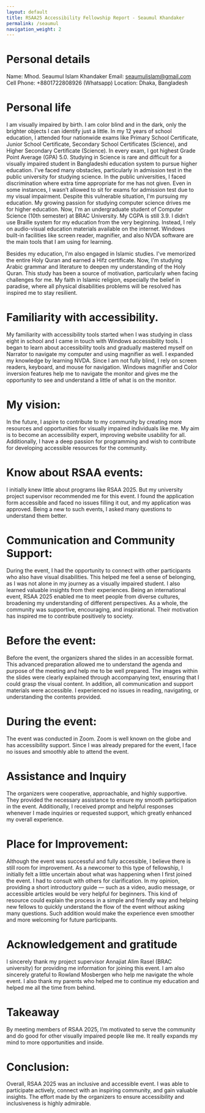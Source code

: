 ```yaml
---
layout: default
title: RSAA25 Accessibility Fellowship Report - Seaumul Khandaker
permalink: /seaumul
navigation_weight: 2
---
```


# Personal details 

Name: Mhod. Seaumul Islam Khandaker 
Email: [seaumulislam@gmail.com ](mailto:seaumulislam@gmail.com)
Cell Phone: +8801722808926 (Whatsapp) 
Location: Dhaka, Bangladesh 

 

# Personal life 

I am visually impaired by birth. I am color blind and in the dark, only the brighter objects I can identify just a little. In my 12 years of school education, I attended four nationwide exams like Primary School Certificate, Junior School Certificate, Secondary School Certificates (Science), and Higher Secondary Certificate (Science). In every exam, I got highest Grade Point Average (GPA) 5.0. Studying in Science is rare and difficult for a visually impaired student in Bangladeshi education system to pursue higher education. I've faced many obstacles, particularly in admission test in the public university for studying science. In the public universities, I faced discrimination where extra time appropriate for me has not given. Even in some instances, I wasn’t allowed to sit for exams for admission test due to my visual impairment. Despite this vulnerable situation, I'm pursuing my education. My growing passion for studying computer science drives me for higher education. Now, I'm an undergraduate student of Computer Science (10th semester) at BRAC University. My CGPA is still 3.9. I didn’t use Braille system for my education from the very beginning. Instead, I rely on audio-visual education materials available on the internet. Windows built-in facilities like screen reader, magnifier, and also NVDA software are the main tools that I am using for learning.  

Besides my education, I'm also engaged in Islamic studies. I've memorized the entire Holy Quran and earned a Hifz certificate. Now, I'm studying Arabic grammar and literature to deepen my understanding of the Holy Quran. This study has been a source of motivation, particularly when facing challenges for me. My faith in Islamic religion, especially the belief in paradise, where all physical disabilities problems will be resolved has inspired me to stay resilient.  

# Familiarity with accessibility. 

My familiarity with accessibility tools started when I was studying in class eight in school and I came in touch with Windows accessibility tools. I began to learn about accessibility tools and gradually mastered myself on Narrator to navigate my computer and using magnifier as well. I expanded my knowledge by learning NVDA. Since I am not fully blind, I rely on screen readers, keyboard, and mouse for navigation. Windows magnifier and Color inversion features help me to navigate the monitor and gives me the opportunity to see and understand a little of what is on the monitor. 

# My vision: 

In the future, I aspire to contribute to my community by creating more resources and opportunities for visually impaired individuals like me. My aim is to become an accessibility expert, improving website usability for all. Additionally, I have a deep passion for programming and wish to contribute for developing accessible resources for the community. 

# Know about RSAA events: 

I initially knew little about programs like RSAA 2025. But my university project supervisor recommended me for this event. I found the application form accessible and faced no issues filling it out, and my application was approved. Being a new to such events, I asked many questions to understand them better. 

# Communication and Community Support: 

During the event, I had the opportunity to connect with other participants who also have visual disabilities. This helped me feel a sense of belonging, as I was not alone in my journey as a visually impaired student. I also learned valuable insights from their experiences. Being an international event, RSAA 2025 enabled me to meet people from diverse cultures, broadening my understanding of different perspectives. As a whole, the community was supportive, encouraging, and inspirational. Their motivation has inspired me to contribute positively to society. 

# Before the event: 

Before the event, the organizers shared the slides in an accessible format. This advanced preparation allowed me to understand the agenda and purpose of the meeting and help me to be well prepared. The images within the slides were clearly explained through accompanying text, ensuring that I could grasp the visual content. In addition, all communication and support materials were accessible. I experienced no issues in reading, navigating, or understanding the contents provided. 

# During the event: 

The event was conducted in Zoom. Zoom is well known on the globe and has accessibility support. Since I was already prepared for the event, I face no issues and smoothly able to attend the event.  

# Assistance and Inquiry 

The organizers were cooperative, approachable, and highly supportive. They provided the necessary assistance to ensure my smooth participation in the event. Additionally, I received prompt and helpful responses whenever I made inquiries or requested support, which greatly enhanced my overall experience. 

# Place for Improvement: 

Although the event was successful and fully accessible, I believe there is still room for improvement. As a newcomer to this type of fellowship, I initially felt a little uncertain about what was happening when I first joined the event. I had to consult with others for clarification. In my opinion, providing a short introductory guide — such as a video, audio message, or accessible articles would be very helpful for beginners. This kind of resource could explain the process in a simple and friendly way and helping new fellows to quickly understand the flow of the event without asking many questions. Such addition would make the experience even smoother and more welcoming for future participants. 

# Acknowledgement and gratitude  

I sincerely thank my project supervisor Annajiat Alim Rasel (BRAC university) for providing me information for joining this event. I am also sincerely grateful to Rowland Mosbergen who help me navigate the whole event. I also thank my parents who helped me to continue my education and helped me all the time from behind. 

# Takeaway  

By meeting members of RSAA 2025, I’m motivated to serve the community and do good for other visually impaired people like me. It really expands my mind to more opportunities and inside. 

# Conclusion: 

Overall, RSAA 2025 was an inclusive and accessible event. I was able to participate actively, connect with an inspiring community, and gain valuable insights. The effort made by the organizers to ensure accessibility and inclusiveness is highly admirable. 
